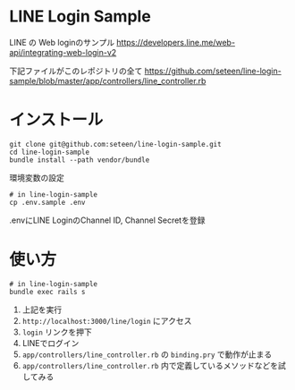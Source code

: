 # LINE Login Sample

LINE の Web loginのサンプル
https://developers.line.me/web-api/integrating-web-login-v2

下記ファイルがこのレポジトリの全て
https://github.com/seteen/line-login-sample/blob/master/app/controllers/line_controller.rb

# インストール
```
git clone git@github.com:seteen/line-login-sample.git
cd line-login-sample
bundle install --path vendor/bundle
```
環境変数の設定
```
# in line-login-sample
cp .env.sample .env
```
.envにLINE LoginのChannel ID, Channel Secretを登録

# 使い方
```
# in line-login-sample
bundle exec rails s
```

1. 上記を実行
1. `http://localhost:3000/line/login` にアクセス
1. `login` リンクを押下
1. LINEでログイン
1. `app/controllers/line_controller.rb` の `binding.pry` で動作が止まる
1. `app/controllers/line_controller.rb` 内で定義しているメソッドなどを試してみる

